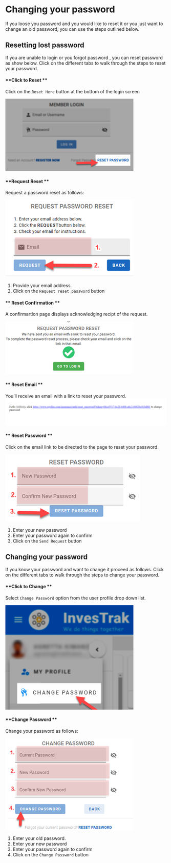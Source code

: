 # Changing your password
If you loose you password and you would like to reset it or you just want to change an old password, you can use the steps outlined below.

##	Resetting lost password

If you are unable to login or you forgot password , you can reset password as show below. Click on the different tabs to walk through the steps to reset your password.

<!-- tabs:start -->

#### **Click to Reset **
Click on the `Reset Here` button at the bottom of the login screen

![alt text](../static/images/1.3_Lost_password.png ":size=400 Lost password") 

#### **Request Reset **

Request a password reset as follows:

![alt text](../static/images/1.4_Request_reset_password.png ":size=400 Request reset") 

  1.	Provide your email address.  
  1.	Click on the `Request reset password` button

#### ** Reset Confirmation **
  A confirmartion page displays acknowledging recipt of the request.

  ![alt text](../static/images/1.5_Request_reset_sent.png ":size=400 Request reset sent") 

#### ** Reset Email **
  You’ll receive an email with a link to reset your password.
  ![alt text](../static/images/1.6_Request_reset_email.png "Request Email") 
  
#### ** Reset Password **
Click on the email link to be directed to the page to reset your password.

![alt text](../static/images/1.7_Reset_password.png ":size=400 Reset password") 

1. Enter your new password
1. Enter your password again to confirm
1. Click on the `Send Request` button

<!-- tabs:end -->

##	Changing your password

If you know your password and want to change it proceed as follows. Click on the different tabs to walk through the steps to change your password.

<!-- tabs:start -->
#### **Click to Change **
Select `Change Password` option from the user profile drop down list.

![alt text](../static/images/1.8_Change_password_link.png ":size=400 click change password") 

#### **Change Password **

Change your password as follows:

![alt text](../static/images/1.9_Change_password.png "size=400 change password page") 

1. Enter your old password.  
1. Enter your new password
1. Enter your password again to confirm
1. Click on the `Change Password` button
  
<!-- tabs:end -->